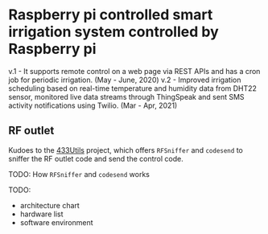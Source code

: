 # Raspberry pi controlled smart irrigation system controlled by Raspberry pi 

v.1 - It supports remote control on a web page via REST APIs and has a cron job for periodic irrigation. (May - June, 2020)
v.2 - Improved irrigation scheduling based on real-time temperature and humidity data from DHT22 sensor, monitored
live data streams through ThingSpeak and sent SMS activity notifications using Twilio.  (Mar - Apr, 2021)   

## RF outlet
Kudoes to the [433Utils](https://github.com/ninjablocks/433Utils/tree/master/RPi_utils) project, which offers `RFSniffer` and `codesend` to sniffer the RF outlet code and send the control code.

TODO:  How `RFSniffer` and `codesend` works

TODO:
- architecture chart
- hardware list
- software environment



